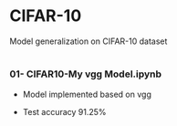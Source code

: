 # CIFAR-10

Model generalization on CIFAR-10 dataset 

#

### 01- CIFAR10-My vgg Model.ipynb

- Model implemented based on vgg

- Test accuracy 91.25%
